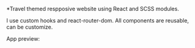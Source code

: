 *Travel themed respposive website using React and SCSS modules.

I use custom hooks and react-router-dom. All components are reusable, can be customize.

App preview: